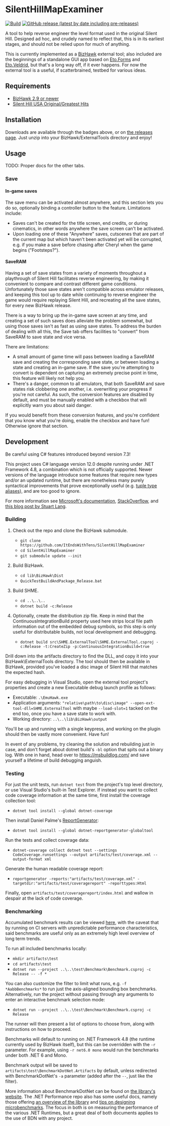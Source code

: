
  # SilentHillMapExaminer

  [![Build](https://github.com/ItEndsWithTens/SilentHillMapExaminer/actions/workflows/build.yml/badge.svg)](https://github.com/ItEndsWithTens/SilentHillMapExaminer/actions/workflows/build.yml) [![GitHub release (latest by date including pre-releases)](https://img.shields.io/github/v/release/ItEndsWithTens/SilentHillMapExaminer?include_prereleases)](https://github.com/ItEndsWithTens/SilentHillMapExaminer/releases/tag/latest)

  A tool to help reverse engineer the level format used in the original Silent Hill. Designed ad hoc, and crudely named to reflect that, this is in its earliest stages, and should not be relied upon for much of anything.

  This is currently implemented as a [BizHawk](https://github.com/TASVideos/BizHawk) external tool; also included are the beginnings of a standalone GUI app based on [Eto.Forms](https://github.com/picoe/Eto) and [Eto.Veldrid](https://github.com/picoe/Eto.Veldrid), but that's a long way off, if it ever happens. For now the external tool is a useful, if scatterbrained, testbed for various ideas.



  ## Requirements

  - [BizHawk 2.9 or newer](https://github.com/TASEmulators/BizHawk/releases)
  - [Silent Hill USA Original/Greatest Hits](http://redump.org/disc/137/)



  ## Installation

  Downloads are available through the badges above, or on [the releases page](https://github.com/ItEndsWithTens/SilentHillMapExaminer/releases). Just unzip into your BizHawk/ExternalTools directory and enjoy!



  ## Usage

  TODO: Proper docs for the other tabs.

  ### Save

  #### In-game saves
  The save menu can be activated almost anywhere, and this section lets you do so, optionally binding a controller button to the feature. Limitations include:

   - Saves can't be created for the title screen, end credits, or during cinematics, in other words anywhere the save screen can't be activated.
   - Upon loading one of these "Anywhere" saves, cutscenes that are part of the current map but which haven't been activated yet will be corrupted, e.g. if you make a save before chasing after Cheryl when the game begins ("Footsteps?").

  #### SaveRAM
  Having a set of save states from a variety of moments throughout a playthrough of Silent Hill facilitates reverse engineering, by making it convenient to compare and contrast different game conditions. Unfortunately those save states aren't compatible across emulator releases, and keeping this tool up to date while continuing to reverse engineer the game would require replaying Silent Hill, and recreating all the save states, for every new BizHawk release.

  There is a way to bring up the in-game save screen at any time, and creating a set of such saves does alleviate the problem somewhat, but using those saves isn't as fast as using save states. To address the burden of dealing with all this, the Save tab offers facilities to "convert" from SaveRAM to save state and vice versa.

  There are limitations:
   - A small amount of game time will pass between loading a SaveRAM save and creating the corresponding save state, or between loading a state and creating an in-game save. If the save you're attempting to convert is dependent on capturing an extremely precise point in time, this feature will likely not help you.
   - There's a danger, common to all emulators, that both SaveRAM and save states risk clobbering one another, i.e. overwriting your progress if you're not careful. As such, the conversion features are disabled by default, and must be manually enabled with a checkbox that will explicitly warn you about said danger.

  If you would benefit from these conversion features, and you're confident that you know what you're doing, enable the checkbox and have fun! Otherwise ignore that section.



  ## Development

  Be careful using C# features introduced beyond version 7.3!

  This project uses C# language version 12.0 despite running under .NET Framework 4.8, a combination which is not officially supported. Newer versions of the language introduce some features that require new types and/or an updated runtime, but there are nonetheless many purely syntactical improvements that prove exceptionally useful (e.g. [tuple type aliases](https://learn.microsoft.com/en-us/dotnet/csharp/language-reference/builtin-types/value-tuples#tuple-field-names)), and are too good to ignore.

  For more information see [Microsoft's documentation](https://learn.microsoft.com/en-us/dotnet/csharp/language-reference/configure-language-version), [StackOverflow](https://stackoverflow.com/questions/56651472/does-c-sharp-8-support-the-net-framework), and [this blog post by Stuart Lang](https://stu.dev/csharp8-doing-unsupported-things/).

  ### Building

  1. Check out the repo and clone the BizHawk submodule.
     - `git clone https://github.com/ItEndsWithTens/SilentHillMapExaminer`
     - `cd SilentHillMapExaminer`
     - `git submodule update --init`

  2. Build BizHawk.
     - `cd lib\BizHawk\Dist`
     - `QuickTestBuildAndPackage_Release.bat`

  3. Build SHME.
     - `cd ..\..\..`
     - `dotnet build -c:Release`

  4. Optionally, create the distribution zip file. Keep in mind that the ContinuousIntegrationBuild property used here strips local file path information out of the embedded debug symbols, so this step is only useful for distributable builds, not local development and debugging.
     - `dotnet build src\SHME.ExternalTool\SHME.ExternalTool.csproj -c:Release -t:CreateZip -p:ContinuousIntegrationBuild=true`

  Drill down into the artifacts directory to find the DLL, and copy it into your BizHawk\ExternalTools directory. The tool should then be available in BizHawk, provided you've loaded a disc image of Silent Hill that matches the expected hash.

  For easy debugging in Visual Studio, open the external tool project's properties and create a new Executable debug launch profile as follows:

   - Executable: `.\EmuHawk.exe`
   - Application arguments: `"relative\path\to\disc\image" --open-ext-tool-dll=SHME.ExternalTool` with maybe `--load-slot=1` tacked on the end too, once you have a save state to work with.
   - Working directory: `..\..\lib\BizHawk\output`

  You'll be up and running with a single keypress, and working on the plugin should then be vastly more convenient. Have fun!

  In event of any problems, try cleaning the solution and rebuilding just in case, and don't forget about dotnet build's `-bl` option that spits out a binary log. With one in hand, head over to https://msbuildlog.com/ and save yourself a lifetime of build debugging anguish.



  ### Testing

  For just the unit tests, run `dotnet test` from the project's top level directory, or use Visual Studio's built-in Test Explorer. If instead you want to collect code coverage information at the same time, first install the coverage collection tool:
   - `dotnet tool install --global dotnet-coverage`

  Then install Daniel Palme's [ReportGenerator](https://github.com/danielpalme/ReportGenerator):
   - `dotnet tool install --global dotnet-reportgenerator-globaltool`

  Run the tests and collect coverage data:
   - `dotnet-coverage collect dotnet test --settings CodeCoverage.runsettings --output artifacts/test/coverage.xml --output-format xml`

  Generate the human readable coverage report:
   - `reportgenerator -reports:"artifacts/test/coverage.xml" -targetdir:"artifacts/test/coveragereport" -reporttypes:Html`

  Finally, open `artifacts/test/coveragereport/index.html` and wallow in despair at the lack of code coverage.



  ### Benchmarking

  Accumulated benchmark results can be viewed [here](https://itendswithtens.github.io/PerfTrendsWithTens/SHME/bench/), with the caveat that by running on CI servers with unpredictable performance characteristics, said benchmarks are useful only as an extremely high level overview of long term trends.

  To run all included benchmarks locally:
   - `mkdir artifacts\test`
   - `cd artifacts\test`
   - `dotnet run --project ..\..\test\Benchmark\Benchmark.csproj -c Release -- -f *`

  You can also customize the filter to limit what runs, e.g. `-f *AabbBenchmarks*` to run just the axis-aligned bounding box benchmarks. Alternatively, run the project without passing through any arguments to enter an interactive benchmark selection mode:
   - `dotnet run --project ..\..\test\Benchmark\Benchmark.csproj -c Release`

  The runner will then present a list of options to choose from, along with instructions on how to proceed.

  Benchmarks will default to running on .NET Framework 4.8 (the runtime currently used by BizHawk itself), but this can be overridden with the `-r` parameter. For example, using `-r net6.0 mono` would run the benchmarks under both .NET 6 and Mono.

  Benchmark output will be saved to `artifacts\test\BenchmarkDotNet.Artifacts` by default, unless redirected with BenchmarkDotNet's `-a` parameter (added after the `--`, just like the filter).

  More information about BenchmarkDotNet can be found on [the library's website](https://benchmarkdotnet.org/). The .NET Performance repo also has some useful docs, namely those offering [an overview of the library](https://github.com/dotnet/performance/blob/main/docs/benchmarkdotnet.md) and [tips on designing microbenchmarks](https://github.com/dotnet/performance/blob/main/docs/microbenchmark-design-guidelines.md). The focus in both is on measuring the performance of the various .NET Runtimes, but a great deal of both documents applies to the use of BDN with any project.
